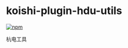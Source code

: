 # koishi-plugin-hdu-utils

[![npm](https://img.shields.io/npm/v/koishi-plugin-hdu-utils?style=flat-square)](https://www.npmjs.com/package/koishi-plugin-hdu-utils)

杭电工具
